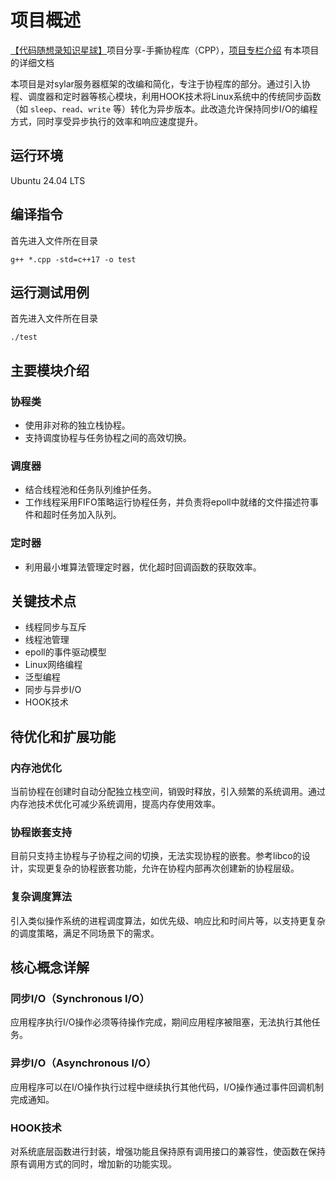 # 项目概述

[【代码随想录知识星球】](https://www.programmercarl.com/other/kstar.html)项目分享-手撕协程库（CPP），[项目专栏介绍](https://www.programmercarl.com/other/project_coroutine.html) 有本项目的详细文档

本项目是对sylar服务器框架的改编和简化，专注于协程库的部分。通过引入协程、调度器和定时器等核心模块，利用HOOK技术将Linux系统中的传统同步函数（如 `sleep`、`read`、`write` 等）转化为异步版本。此改造允许保持同步I/O的编程方式，同时享受异步执行的效率和响应速度提升。

## 运行环境

Ubuntu 24.04 LTS

## 编译指令

首先进入文件所在目录

`g++ *.cpp -std=c++17 -o test`

## 运行测试用例
首先进入文件所在目录

`./test`


## 主要模块介绍

### 协程类
* 使用非对称的独立栈协程。
* 支持调度协程与任务协程之间的高效切换。

### 调度器
* 结合线程池和任务队列维护任务。
* 工作线程采用FIFO策略运行协程任务，并负责将epoll中就绪的文件描述符事件和超时任务加入队列。

### 定时器
* 利用最小堆算法管理定时器，优化超时回调函数的获取效率。

## 关键技术点

* 线程同步与互斥
* 线程池管理
* epoll的事件驱动模型
* Linux网络编程
* 泛型编程
* 同步与异步I/O
* HOOK技术

## 待优化和扩展功能

### 内存池优化
当前协程在创建时自动分配独立栈空间，销毁时释放，引入频繁的系统调用。通过内存池技术优化可减少系统调用，提高内存使用效率。

### 协程嵌套支持
目前只支持主协程与子协程之间的切换，无法实现协程的嵌套。参考libco的设计，实现更复杂的协程嵌套功能，允许在协程内部再次创建新的协程层级。

### 复杂调度算法
引入类似操作系统的进程调度算法，如优先级、响应比和时间片等，以支持更复杂的调度策略，满足不同场景下的需求。

## 核心概念详解
### 同步I/O（Synchronous I/O）
应用程序执行I/O操作必须等待操作完成，期间应用程序被阻塞，无法执行其他任务。

### 异步I/O（Asynchronous I/O）
应用程序可以在I/O操作执行过程中继续执行其他代码，I/O操作通过事件回调机制完成通知。

### HOOK技术
对系统底层函数进行封装，增强功能且保持原有调用接口的兼容性，使函数在保持原有调用方式的同时，增加新的功能实现。
